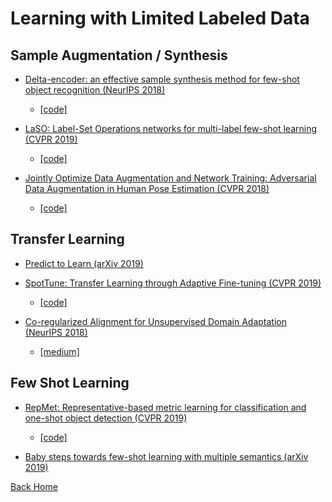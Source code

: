 # Learning with Limited Labeled Data

## Sample Augmentation / Synthesis

- [Delta-encoder: an effective sample synthesis method for few-shot object recognition (NeurIPS 2018)](http://arxiv.org/abs/1806.04734v3)
    - [[code]](https://github.com/EliSchwartz/DeltaEncoder)

- [LaSO: Label-Set Operations networks for multi-label few-shot learning (CVPR 2019)](http://arxiv.org/abs/1902.09811v1)
    - [[code]](https://github.com/leokarlin/LaSO)

- [Jointly Optimize Data Augmentation and Network Training: Adversarial Data Augmentation in Human Pose Estimation (CVPR 2018)](https://arxiv.org/abs/1805.09707v1)
    - [[code]](https://github.com/zhiqiangdon/pose-adv-aug)

## Transfer Learning 

- [Predict to Learn  (arXiv 2019)](http://arxiv.org/abs/1908.07630v1)

- [SpotTune: Transfer Learning through Adaptive Fine-tuning (CVPR 2019)](http://arxiv.org/abs/1811.08737v1)
    - [[code]](https://github.com/gyhui14/spottune)

- [Co-regularized Alignment for Unsupervised Domain Adaptation (NeurIPS 2018) ](https://arxiv.org/abs/1811.05443)
    - [[medium]](https://medium.com/@MITIBMLab/co-regularized-domain-alignment-2989384343b)

## Few Shot Learning

- [RepMet: Representative-based metric learning for classification and one-shot object detection (CVPR 2019)](http://arxiv.org/abs/1806.04728v3) 
    - [[code]]( https://github.com/jshtok/RepMet)

- [Baby steps towards few-shot learning with multiple semantics (arXiv 2019)](https://arxiv.org/abs/1906.01905v1)

[Back Home](http://lwllstaging-mh.mybluemix.net)
